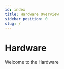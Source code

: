 ```yaml
---
id: index
title: Hardware Overview
sidebar_position: 0
slug: /
---
```


# Hardware 

Welcome to the Hardware
